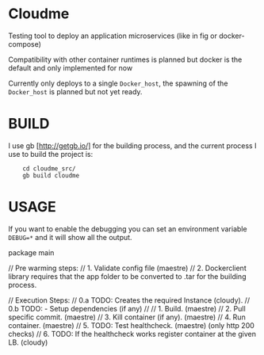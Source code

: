 Cloudme
=======

Testing tool to deploy an application microservices (like in fig or docker-compose)

Compatibility with other container runtimes is planned but docker is the default and only implemented for now

Currently only deploys to a single ``Docker_host``, the spawning of the ``Docker_host`` is planned but not yet ready.

BUILD
=====
  I use gb [http://getgb.io/] for the building process, and the current process I use to build the project is:
```
    cd cloudme_src/
    gb build cloudme 
```

USAGE
=====
  If you want to enable the debugging you can set an environment variable ``DEBUG=*`` and it will show all the output.

 package main

//  Pre warming steps:
//   1. Validate config file (maestre)
//   2. Dockerclient library requires that the app folder to be converted to .tar for the building process.

//  Execution Steps:
//   0.a TODO: Creates the required Instance (cloudy).
//   0.b TODO: - Setup dependencies (if any)
//
//   1. Build.  (maestre)
//   2. Pull specific commit. (maestre)
//   3. Kill container (if any). (maestre)
//   4. Run container. (maestre)
//   5. TODO:  Test healthcheck. (maestre) (only http 200 checks)
//   6. TODO:  If the healthcheck works register container at the given LB. (cloudy)
 
